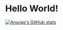 # Hello World!

[![Anurag's GitHub stats](https://github-readme-stats.vercel.app/api?username=Prathmesh)](https://github.com/anuraghazra/github-readme-stats)
